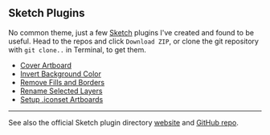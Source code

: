## Sketch Plugins

No common theme, just a few [Sketch](http://bohemiancoding.com/sketch/) plugins I've created and found to be useful. Head to the repos and click `Download ZIP`, or clone the git repository with `git clone..` in Terminal, to get them.

* [Cover Artboard](https://github.com/sebj/Cover-Artboard)
* [Invert Background Color](https://github.com/sebj/Invert-Background-Color)
* [Remove Fills and Borders](https://github.com/sebj/Remove-Fills-and-Borders)
* [Rename Selected Layers](https://github.com/sebj/Rename-Layers)
* [Setup .iconset Artboards](https://github.com/sebj/Setup-Iconset-Artboards)

---

See also the official Sketch plugin directory [website](https://www.sketchapp.com/extensions/plugins/) and [GitHub repo](https://github.com/sketchplugins/plugin-directory).
